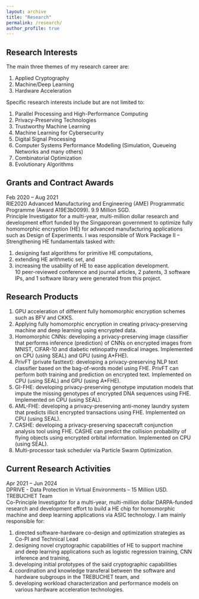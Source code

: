 ```yaml
---
layout: archive
title: "Research"
permalink: /research/
author_profile: true
---
```


## Research Interests

The main three themes of my research career are: 
1. Applied Cryptography 
2. Machine/Deep Learning
3. Hardware Acceleration

Specific research interests include but are not limited to: 
1. Parallel Processing and High-Performance Computing
2. Privacy-Preserving Technologies
3. Trustworthy Machine Learning
4. Machine Learning for Cybersecurity
5. Digital Signal Processing
6. Computer Systems Performance Modelling (Simulation, Queueing Networks and many others)
7. Combinatorial Optimization
8. Evolutionary Algorithms

## Grants and Contract Awards

Feb 2020 – Aug 2021  
RIE2020 Advanced Manufacturing and Engineering (AME) Programmatic Programme  (Award A19E3b0099). 9.9 Million SGD.  
Principle Investigator for a multi-year, multi-million dollar research and development effort funded by the Singaporean government to optimize fully homomorphic encryption (HE) for advanced manufacturing applications such as Design of Experiments. I was responsible of Work Package II – Strengthening HE fundamentals tasked with: 
1. designing fast algorithms for primitive HE computations, 
2. extending HE arithmetic set, and 
3. increasing the usability of HE to ease application development.  
10 peer-reviewed conference and journal articles, 2 patents, 3 software IPs, and 1 software library were generated from this project.

## Research Products

1. GPU acceleration of different fully homomorphic encryption schemes such as BFV and CKKS.
2. Applying fully homomorphic encryption in creating privacy-preserving machine and deep learning using encrypted data.
3. Homomorphic CNNs: developing a privacy-preserving image classifier that performs inference (prediction) of CNNs on encrypted images from MNIST, CIFAR-10 and diabetic retinopathy medical images. Implemented on CPU (using SEAL) and GPU (using A*FHE).
4. PrivFT (private fasttext): developing a privacy-preserving NLP text classifier based on the bag-of-words model using FHE. PrivFT can perform both training and prediction on encrypted text. Implemented on CPU (using SEAL) and GPU (using A*FHE).
5. GI-FHE: developing privacy-preserving genotype imputation models that impute the missing genotypes of encrypted DNA sequences using FHE. Implemented on CPU (using SEAL).
6. AML-FHE: developing a privacy-preserving anti-money laundry system that predicts illicit encrypted transactions using FHE. Implemented on CPU (using SEAL).
7. CASHE: developing a privacy-preserving spacecraft conjunction analysis tool using FHE. CASHE can predict the collision probability of flying objects using encrypted orbital information. Implemented on CPU (using SEAL).
8. Multi-processor task scheduler via Particle Swarm Optimization. 

## Current Research Activities

Apr 2021 – Jun 2024  
DPRIVE - Data Protection in Virtual Environments – 15 Million USD. TREBUCHET Team  
Co-Principle Investigator for a multi-year, multi-million dollar DARPA-funded research and development effort to build a HE chip for homomorphic machine and deep learning applications via ASIC technology. I am mainly responsible for:
1. directed software-hardware co-design and optimization strategies as Co-PI and Technical Lead
2. designing novel cryptographic capabilities of HE to support machine and deep learning applications such as logistic regression training, CNN inference and training, 
3. developing initial prototypes of the said cryptographic capabilities
4. coordination and knowledge transferal between the software and hardware subgroups in the TREBUCHET team, and 
5. developing workload characterization and performance models on various hardware acceleration technologies.
